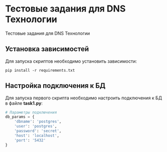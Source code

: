 # Тестовые задания для DNS Технологии
Тестовые задания для DNS Технологии
## Установка зависимостей
Для запуска скриптов необходимо установить зависимости:
```shell
pip install -r requirements.txt
```
## Настройка подключения к БД
Для запуска первого скрипта необходимо настроить подключения к БД в файле **task1.py**:
```python
# Параметры подключения
db_params = {
    'dbname': 'postgres',
    'user': 'postgres',
    'password': 'secret',
    'host': 'localhost',
    'port': '5432'
}
```